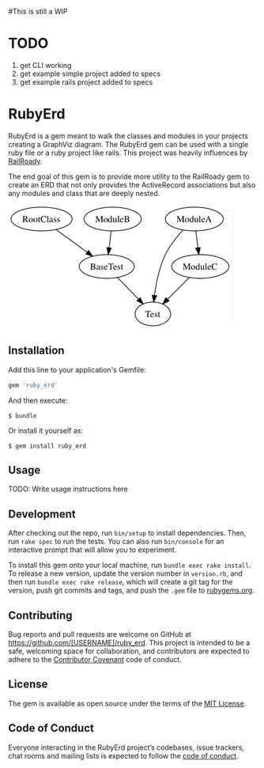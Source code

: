 #This is still a WIP

# TODO
1. get CLI working
2. get example simple project added to specs
3. get example rails project added to specs

# RubyErd

RubyErd is a gem meant to walk the classes and modules in your projects creating a GraphViz diagram.
The RubyErd gem can be used with a single ruby file or a ruby project like rails.
This project was heavily influences by [RailRoady](https://github.com/preston/railroady).

The end goal of this gem is to provide more utility to the RailRoady gem to create
an ERD that not only provides the ActiveRecord associations but also any modules
and class that are deeply nested.

![Example](docs/test.png)

## Installation

Add this line to your application's Gemfile:

```ruby
gem 'ruby_erd'
```

And then execute:

    $ bundle

Or install it yourself as:

    $ gem install ruby_erd

## Usage

TODO: Write usage instructions here

## Development

After checking out the repo, run `bin/setup` to install dependencies. Then, run `rake spec` to run the tests. You can also run `bin/console` for an interactive prompt that will allow you to experiment.

To install this gem onto your local machine, run `bundle exec rake install`. To release a new version, update the version number in `version.rb`, and then run `bundle exec rake release`, which will create a git tag for the version, push git commits and tags, and push the `.gem` file to [rubygems.org](https://rubygems.org).

## Contributing

Bug reports and pull requests are welcome on GitHub at https://github.com/[USERNAME]/ruby_erd. This project is intended to be a safe, welcoming space for collaboration, and contributors are expected to adhere to the [Contributor Covenant](http://contributor-covenant.org) code of conduct.

## License

The gem is available as open source under the terms of the [MIT License](https://opensource.org/licenses/MIT).

## Code of Conduct

Everyone interacting in the RubyErd project’s codebases, issue trackers, chat rooms and mailing lists is expected to follow the [code of conduct](https://github.com/[USERNAME]/ruby_erd/blob/master/CODE_OF_CONDUCT.md).
